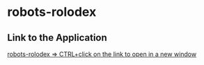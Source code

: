 # robots-rolodex
## Link to the Application
<a href="https://jaouadpxy.github.io/robots-rolodex/" target="_blank">robots-rolodex => CTRL+click on the link to open in a new window</a> 
